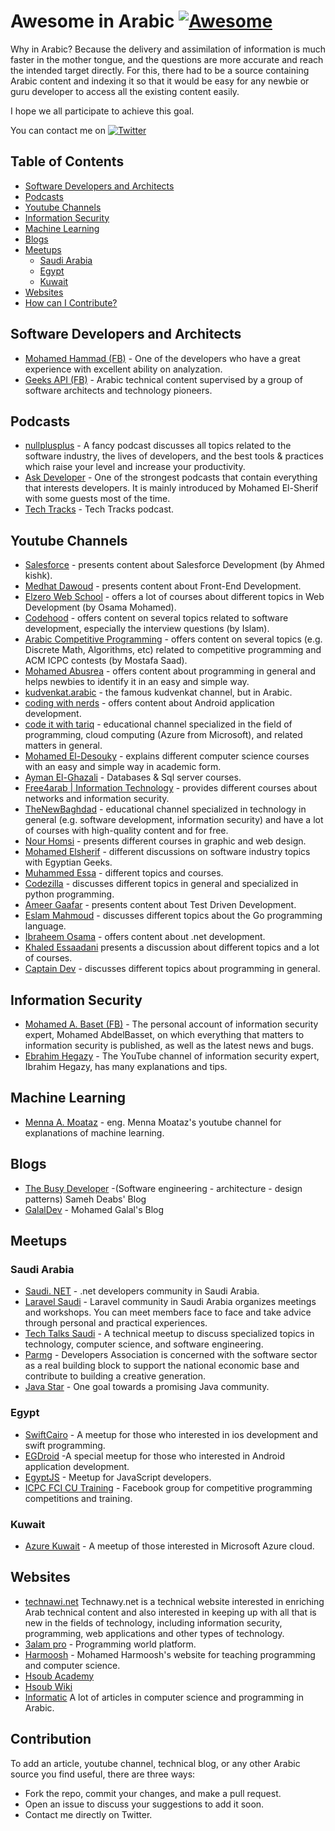 # Awesome in Arabic [![Awesome](https://cdn.rawgit.com/sindresorhus/awesome/d7305f38d29fed78fa85652e3a63e154dd8e8829/media/badge.svg)](https://github.com/sindresorhus/awesome)

Why in Arabic?
Because the delivery and assimilation of information is much faster in the mother tongue, and the questions are more accurate and reach the intended target directly. For this, there had to be a source containing Arabic content and indexing it so that it would be easy for any newbie or guru developer to access all the existing content easily.

I hope we all participate to achieve this goal.

You can contact me on [![Twitter](https://img.shields.io/badge/-Twitter-f1c40f?style=flat-square&logo=Twitter&logoColor=fff)](https://twitter.com/abdo_hussein)

## Table of Contents

* [Software Developers and Architects](#Software-Developers-and-Architects)
* [Podcasts](#Podcasts)
* [Youtube Channels](#Youtube-Channels)
* [Information Security](#Information-Security)
* [Machine Learning](#Machine-Learning)
* [Blogs](#Blogs)
* [Meetups](#Meetups)
  + [Saudi Arabia](#Saudi-arabia)
  + [Egypt](#Egypt)
  + [Kuwait](#Kuwait)
* [Websites](#Websites)
* [How can I Contribute?](#Contribution)

## Software Developers and Architects

* [Mohamed Hammad (FB)](https://www.facebook.com/mohamed.hamedhammad) - One of the developers who have a great experience with excellent ability on analyzation.
* [Geeks API (FB)](https://www.facebook.com/GeeksAPI) - Arabic technical content supervised by a group of software architects and technology pioneers.

## Podcasts

* [nullplusplus](https://nullplus.plus/) - A fancy podcast discusses all topics related to the software industry, the lives of developers, and the best tools & practices which raise your level and increase your productivity. 
* [Ask Developer](http://www.askdeveloper.com/) - One of the strongest podcasts that contain everything that interests developers. It is mainly introduced by Mohamed El-Sherif with some guests most of the time.
* [Tech Tracks](https://podu.me/shows/show/77/tech-tracks) - Tech Tracks podcast.

## Youtube Channels

* [Salesforce](https://www.youtube.com/channel/UCVtDDaKHq9ztGU1IBuhiQpw) - presents content about Salesforce Development (by Ahmed kishk).
* [Medhat Dawoud](https://www.youtube.com/user/Med7atDawoud/) - presents content about Front-End Development.
* [Elzero Web School](https://www.youtube.com/user/OsamaElzero/) - offers a lot of courses about different topics in Web Development (by Osama Mohamed).
* [Codehood](https://www.youtube.com/channel/UCoNfslp4XbQULWcE7V4FkZw/) - offers content on several topics related to software development, especially the interview questions (by Islam).
* [Arabic Competitive Programming](https://www.youtube.com/user/nobody123497/) - offers content on several topics (e.g. Discrete Math, Algorithms, etc) related to competitive programming and ACM ICPC contests (by Mostafa Saad).
* [Mohamed Abusrea](https://www.youtube.com/c/mohamedabusrea) - offers content about programming in general and helps newbies to identify it in an easy and simple way.
* [kudvenkat.arabic](https://www.youtube.com/channel/UCgRFf3_D5H1Qi8pvw2Czyzg) - the famous kudvenkat channel, but in Arabic.
* [coding with nerds](https://www.youtube.com/channel/UCnDAXfhnL5j-KhHc1KhvXHw/) - offers content about Android application development.
* [code it with tariq](https://www.youtube.com/channel/UCTli-xFwKT1tDkR8HZ3x7jA) - educational channel specialized in the field of programming, cloud computing (Azure from Microsoft), and related matters in general.
* [Mohamed El-Desouky](https://www.youtube.com/user/DesoukiEgypt/) - explains different computer science courses with an easy and simple way in academic form.
* [Ayman El-Ghazali](https://www.youtube.com/user/TheSQLPro/) - Databases & Sql server courses.
* [Free4arab | Information Technology](https://www.youtube.com/user/Nourelhoda2011) - provides different courses about networks and information security.
* [TheNewBaghdad](https://www.youtube.com/user/alxs1aa/) - educational channel specialized in technology in general (e.g. software development, information security) and have a lot of courses with high-quality content and for free.
* [Nour Homsi](https://www.youtube.com/user/drnour/) - presents different courses in graphic and web design.
* [Mohamed Elsherif](https://www.youtube.com/user/bashmohandes) - different discussions on software industry topics with Egyptian Geeks.
* [Muhammed Essa](https://www.youtube.com/user/muhammedgalaxy) - different topics and courses.
* [Codezilla](https://www.youtube.com/channel/UCveX_0uBOHVHbpV838OGXVA) - discusses different topics in general and specialized in python programming.
* [Ameer Gaafar](https://www.youtube.com/channel/UCw8L2uw2DCVpbh0lD5SOrkg) - presents content about Test Driven Development.
* [Eslam Mahmoud](https://www.youtube.com/user/hunikal1) - discusses different topics about the Go programming language.
* [Ibraheem Osama](https://www.youtube.com/channel/UC-0XB-AT2Q3rb1muG_wtIiw) - offers content about .net development.
* [Khaled Essaadani](https://www.youtube.com/user/EssaadaniTV/) presents a discussion about different topics and a lot of courses.
* [Captain Dev](https://www.youtube.com/channel/UCnVZ_j_KmoKueh464UqYiag/) - discusses different topics about programming in general.

## Information Security

* [Mohamed A. Baset (FB)](https://www.facebook.com/SymbianSyMoh) - The personal account of information security expert, Mohamed AbdelBasset, on which everything that matters to information security is published, as well as the latest news and bugs.
* [Ebrahim Hegazy](https://www.youtube.com/user/Zigoo0/videos) - The YouTube channel of information security expert, Ibrahim Hegazy, has many explanations and tips.

## Machine Learning

* [Menna A. Moataz](https://www.youtube.com/channel/UCWO6ygW6SReNF_74KGVm5IA/featured) - eng. Menna Moataz's youtube channel for explanations of machine learning.

## Blogs

* [The Busy Developer](http://samehdeabes.blogspot.com/) -(Software engineering - architecture - design patterns) Sameh Deabs' Blog 
* [GalalDev](http://galaldev.blogspot.com/) - Mohamed Galal's Blog

## Meetups

### Saudi Arabia

* [Saudi. NET](https://twitter.com/saudidotnet) - .net developers community in Saudi Arabia.
* [Laravel Saudi](https://twitter.com/laravel_saudi) - Laravel community in Saudi Arabia organizes meetings and workshops. You can meet members face to face and take advice through personal and practical experiences.
* [Tech Talks Saudi](https://twitter.com/TechTalks_Saudi) - A technical meetup to discuss specialized topics in technology, computer science, and software engineering.
* [Parmg](https://twitter.com/parmg_sa) - Developers Association is concerned with the software sector as a real building block to support the national economic base and contribute to building a creative generation.
* [Java Star](https://twitter.com/JavaStarG) - One goal towards a promising Java community.

### Egypt

* [SwiftCairo](https://www.twitter.com/swiftcairo) - A meetup for those who interested in ios development and swift programming.
* [EGDroid](https://www.twitter.com/eg_droid) -A special meetup for those who interested in Android application development.
* [EgyptJS](https://www.twitter.com/egyptjs) - Meetup for JavaScript developers.
* [ICPC FCI CU Training](https://www.facebook.com/groups/ACMICPC.FCICU) - Facebook group for competitive programming competitions and training.

### Kuwait

* [Azure Kuwait](https://twitter.com/azure_q8) - A meetup of those interested in Microsoft Azure cloud.

## Websites

* [technawi.net](https://www.technawi.net/) Technawy.net is a technical website interested in enriching Arab technical content and also interested in keeping up with all that is new in the fields of technology, including information security, programming, web applications and other types of technology.
* [3alam pro](https://3alam.pro/) - Programming world platform.
* [Harmoosh](https://harmash.com/) - Mohamed Harmoosh's website for teaching programming and computer science.
* [Hsoub Academy](https://academy.hsoub.com/programming/)
* [Hsoub Wiki](https://wiki.hsoub.com/%D8%A7%D9%84%D8%B5%D9%81%D8%AD%D8%A9_%D8%A7%D9%84%D8%B1%D8%A6%D9%8A%D8%B3%D9%8A%D8%A9)
* [Informatic](https://informatic-ar.com/) A lot of articles in computer science and programming in Arabic.

## Contribution

To add an article, youtube channel, technical blog, or any other Arabic source you find useful, there are three ways:

* Fork the repo, commit your changes, and make a pull request.
* Open an issue to discuss your suggestions to add it soon.
* Contact me directly on Twitter.
